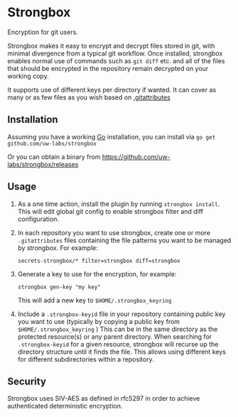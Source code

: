 # Strongbox

Encryption for git users.

Strongbox makes it easy to encrypt and decrypt files stored in git, with minimal divergence from a typical git workflow.  Once installed, strongbox enables normal use of commands such as `git diff` etc. and all of the files that should be encrypted in the repository remain decrypted on your working copy.

It supports use of different keys per directory if wanted.  It can cover as many or as few files as you wish based on [.gitattributes](https://www.git-scm.com/docs/gitattributes)

## Installation

Assuming you have a working [Go](https://golang.org) installation, you can install via `go get github.com/uw-labs/strongbox`

Or you can obtain a binary from https://github.com/uw-labs/strongbox/releases

## Usage

 1. As a one time action, install the plugin by running `strongbox install`. This will edit global git config to enable strongbox filter and diff configuration.

 1. In each repository you want to use strongbox, create one or more `.gitattributes` files containing the file patterns you want to be managed by strongbox.
    For example:
    ```
    secrets-strongbox/* filter=strongbox diff=strongbox
    ```

 1. Generate a key to use for the encryption, for example:
    ```
    strongbox gen-key "my key"
    ```
    This will add a new key to `$HOME/.strongbox_keyring`

 1. Include a `.strongbox-keyid` file in your repository containing public key you want to use (typically by copying a public key from `$HOME/.strongbox_keyring` )  This can be in the same directory as the protected resource(s) or any parent directory.   When searching for `.strongbox-keyid` for a given resource, strongbox will recurse up the directory structure until it finds the file.  This allows using different keys for different subdirectories within a repository.

## Security

Strongbox uses SIV-AES as defined in rfc5297 in order to achieve authenticated deterministic encryption.
